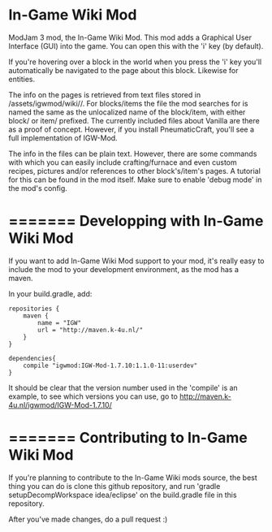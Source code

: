 In-Game Wiki Mod
=======

ModJam 3 mod, the In-Game Wiki Mod. This mod adds a Graphical User Interface (GUI) into the game. You can open this with the 'i' key (by default).

If you're hovering over a block in the world when you press the 'i' key you'll automatically be navigated to the page about this block. Likewise for entities.

The info on the pages is retrieved from text files stored in /assets/igwmod/wiki/<language>/. For blocks/items the file the mod searches for is named the same as the unlocalized name of the block/item, with either block/ or item/ prefixed. The currently included files about Vanilla are there as a proof of concept. However, if you install PneumaticCraft, you'll see a full implementation of IGW-Mod.

The info in the files can be plain text. However, there are some commands with which you can easily include crafting/furnace and even custom recipes, pictures and/or references to other block's/item's pages. A tutorial for this can be found in the mod itself. Make sure to enable 'debug mode' in the mod's config.

=======
Developping with In-Game Wiki Mod
=======
If you want to add In-Game Wiki Mod support to your mod, it's really easy to include the mod to your development environment, as the mod has a maven.

In your build.gradle, add:

	repositories {
		maven {
			name = "IGW"
			url = "http://maven.k-4u.nl/"
		}
	}

	dependencies{
		compile "igwmod:IGW-Mod-1.7.10:1.1.0-11:userdev"
	}

It should be clear that the version number used in the 'compile' is an example, to see which versions you can use, go to http://maven.k-4u.nl/igwmod/IGW-Mod-1.7.10/

=======
Contributing to In-Game Wiki Mod
=======
If you're planning to contribute to the In-Game Wiki mods source, the best thing you can do is clone this github repository, and run 'gradle setupDecompWorkspace idea/eclipse' on the build.gradle file in this repository.

After you've made changes, do a pull request :)
